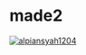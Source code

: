 # made2


[![alpiansyah1204](https://circleci.com/gh/alpiansyah1204/lk21-app.svg?style=svg)](https://circleci.com/gh/alpiansyah1204/lk21-app)
